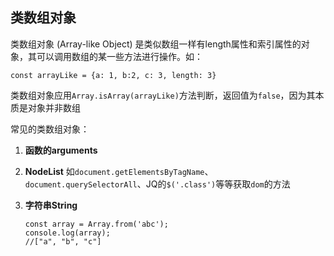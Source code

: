 ## 类数组对象

类数组对象 (Array-like Object) 是类似数组一样有length属性和索引属性的对象，其可以调用数组的某一些方法进行操作。如：

`const arrayLike = {a: 1, b:2, c: 3, length: 3}`

类数组对象应用`Array.isArray(arrayLike)`方法判断，返回值为`false`，因为其本质是对象并非数组

常见的类数组对象：

1. **函数的arguments**

2. **NodeList** 如`document.getElementsByTagName`、`document.querySelectorAll`、JQ的`$('.class')`等等获取`dom`的方法

3. **字符串String** 
    ```
    const array = Array.from('abc');
    console.log(array);
    //["a", "b", "c"]
    ```
